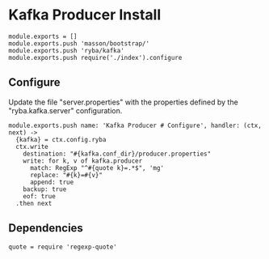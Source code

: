 
# Kafka Producer Install

    module.exports = []
    module.exports.push 'masson/bootstrap/'
    module.exports.push 'ryba/kafka'
    module.exports.push require('./index').configure

## Configure

Update the file "server.properties" with the properties defined by the
"ryba.kafka.server" configuration.

    module.exports.push name: 'Kafka Producer # Configure', handler: (ctx, next) ->
      {kafka} = ctx.config.ryba
      ctx.write
        destination: "#{kafka.conf_dir}/producer.properties"
        write: for k, v of kafka.producer
          match: RegExp "^#{quote k}=.*$", 'mg'
          replace: "#{k}=#{v}"
          append: true
        backup: true
        eof: true
      .then next

## Dependencies

    quote = require 'regexp-quote'
